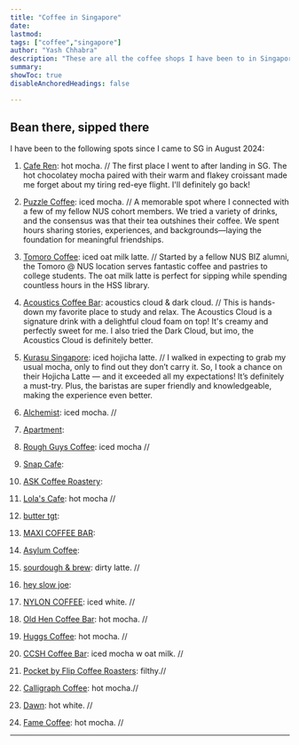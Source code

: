 ```yaml
---
title: "Coffee in Singapore" 
date:
lastmod:
tags: ["coffee","singapore"]
author: "Yash Chhabra"
description: "These are all the coffee shops I have been to in Singapore."
summary:
showToc: true
disableAnchoredHeadings: false

---
```


## Bean there, sipped there

I have been to the following spots since I came to SG in August 2024:

1. [Cafe Ren](https://www.instagram.com/caferen.sg/): hot mocha. //
The first place I went to after landing in SG. The hot chocolatey mocha paired with their warm and flakey croissant made me forget about my tiring red-eye flight. I'll definitely go back!
2. [Puzzle Coffee](https://www.instagram.com/thepuzzlecoffee/): iced mocha. //
A memorable spot where I connected with a few of my fellow NUS cohort members. We tried a variety of drinks, and the consensus was that their tea outshines their coffee. We spent hours sharing stories, experiences, and backgrounds—laying the foundation for meaningful friendships.
3. [Tomoro Coffee](https://www.instagram.com/tomorocoffee.sg/): iced oat milk latte. //
Started by a fellow NUS BIZ alumni, the Tomoro @ NUS location serves fantastic coffee and pastries to college students. The oat milk latte is perfect for sipping while spending countless hours in the HSS library.
4. [Acoustics Coffee Bar](https://www.instagram.com/acousticscoffeebar/): acoustics cloud & dark cloud. //
This is hands-down my favorite place to study and relax. The Acoustics Cloud is a signature drink with a delightful cloud foam on top! It's creamy and perfectly sweet for me. I also tried the Dark Cloud, but imo, the Acoustics Cloud is definitely better.
5. [Kurasu Singapore](https://www.instagram.com/kurasusg/): iced hojicha latte. //
I walked in expecting to grab my usual mocha, only to find out they don’t carry it. So, I took a chance on their Hojicha Latte — and it exceeded all my expectations! It’s definitely a must-try. Plus, the baristas are super friendly and knowledgeable, making the experience even better.
6. [Alchemist](https://www.instagram.com/alchemist.sg/): iced mocha. //


7. [Apartment](https://www.instagram.com/apartmentcoffee/): 


8. [Rough Guys Coffee](https://www.instagram.com/roughguyscoffee/): iced mocha //


9. [Snap Cafe](https://www.instagram.com/snapcafe.sg/): 


10. [ASK Coffee Roastery](https://www.instagram.com/askcoffeeroastery/):


11. [Lola's Cafe](https://www.instagram.com/lolascafesg/): hot mocha //


12. [butter tgt](https://www.instagram.com/butter_tgt/):


13. [MAXI COFFEE BAR](https://www.instagram.com/maxi.coffeebar/): 


14. [Asylum Coffee](https://www.instagram.com/asylumcoffeesg): 


15. [sourdough & brew](https://www.instagram.com/bakingwithgina): dirty latte. //


16. [hey slow joe](https://www.instagram.com/heyslowjoe): 


17. [NYLON COFFEE](https://www.instagram.com/nyloncoffee): iced white. //


18. [Old Hen Coffee Bar](https://www.instagram.com/oldhencoffee): hot mocha. //


19. [Huggs Coffee](https://www.instagram.com/huggs.sg): hot mocha. //
  

20. [CCSH Coffee Bar](https://www.instagram.com/cshhcoffee): iced mocha w oat milk. //


21. [Pocket by Flip Coffee Roasters](https://www.instagram.com/flipcoffeeroasters): filthy.//

22. [Calligraph Coffee](https://www.instagram.com/calligraphcoffee): hot mocha.//

23. [Dawn](https://www.instagram.com/dawnkissa): hot white. //

24. [Fame Coffee](https://www.instagram.com/famecoffeesg): hot mocha. //
---
